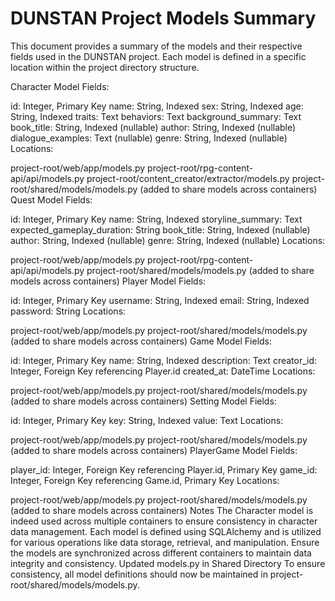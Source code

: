 # DUNSTAN Project Models Summary

This document provides a summary of the models and their respective fields used in the DUNSTAN project. Each model is defined in a specific location within the project directory structure.

Character Model
Fields:

id: Integer, Primary Key
name: String, Indexed
sex: String, Indexed
age: String, Indexed
traits: Text
behaviors: Text
background_summary: Text
book_title: String, Indexed (nullable)
author: String, Indexed (nullable)
dialogue_examples: Text (nullable)
genre: String, Indexed (nullable)
Locations:

project-root/web/app/models.py
project-root/rpg-content-api/api/models.py
project-root/content_creator/extractor/models.py
project-root/shared/models/models.py (added to share models across containers)
Quest Model
Fields:

id: Integer, Primary Key
name: String, Indexed
storyline_summary: Text
expected_gameplay_duration: String
book_title: String, Indexed (nullable)
author: String, Indexed (nullable)
genre: String, Indexed (nullable)
Locations:

project-root/web/app/models.py
project-root/rpg-content-api/api/models.py
project-root/shared/models/models.py (added to share models across containers)
Player Model
Fields:

id: Integer, Primary Key
username: String, Indexed
email: String, Indexed
password: String
Locations:

project-root/web/app/models.py
project-root/shared/models/models.py (added to share models across containers)
Game Model
Fields:

id: Integer, Primary Key
name: String, Indexed
description: Text
creator_id: Integer, Foreign Key referencing Player.id
created_at: DateTime
Locations:

project-root/web/app/models.py
project-root/shared/models/models.py (added to share models across containers)
Setting Model
Fields:

id: Integer, Primary Key
key: String, Indexed
value: Text
Locations:

project-root/web/app/models.py
project-root/shared/models/models.py (added to share models across containers)
PlayerGame Model
Fields:

player_id: Integer, Foreign Key referencing Player.id, Primary Key
game_id: Integer, Foreign Key referencing Game.id, Primary Key
Locations:

project-root/web/app/models.py
project-root/shared/models/models.py (added to share models across containers)
Notes
The Character model is indeed used across multiple containers to ensure consistency in character data management.
Each model is defined using SQLAlchemy and is utilized for various operations like data storage, retrieval, and manipulation.
Ensure the models are synchronized across different containers to maintain data integrity and consistency.
Updated models.py in Shared Directory
To ensure consistency, all model definitions should now be maintained in project-root/shared/models/models.py.
